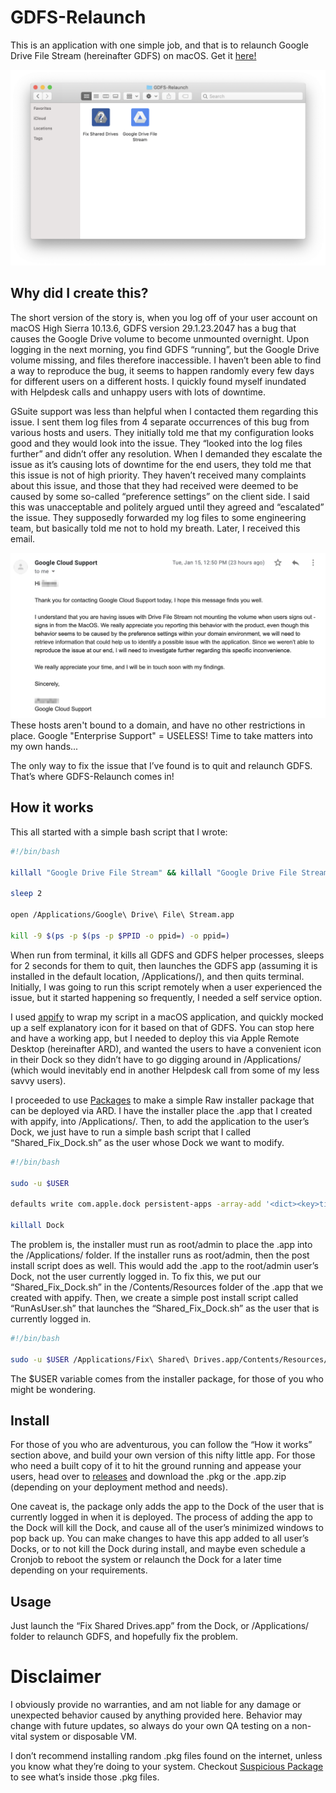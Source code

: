 # GDFS-Relaunch

This is an application with one simple job, and that is to relaunch Google Drive File Stream (hereinafter GDFS) on macOS.
Get it [here!](https://github.com/bzhitnitsky/GDFS-Relaunch/releases/latest/)


![Screenshot of script installed as an app](installedapp.png)

## Why did I create this?

The short version of the story is, when you log off of your user account on macOS High Sierra 10.13.6, GDFS version 29.1.23.2047 has a bug that causes the Google Drive volume to become unmounted overnight. Upon logging in the next morning, you find GDFS “running”, but the Google Drive volume missing, and files therefore inaccessible. I haven’t been able to find a way to reproduce the bug, it seems to happen randomly every few days for different users on a different hosts. I quickly found myself inundated with Helpdesk calls and unhappy users with lots of downtime.

GSuite support was less than helpful when I contacted them regarding this issue. I sent them log files from 4 separate occurrences of this bug from various hosts and users. They initially told me that my configuration looks good and they would look into the issue. They “looked into the log files further” and didn’t offer any resolution. When I demanded they escalate the issue as it’s causing lots of downtime for the end users, they told me that this issue is not of high priority. They haven’t received many complaints about this issue, and those that they had received were deemed to be caused by some so-called “preference settings” on the client side. I said this was unacceptable and politely argued until they agreed and “escalated” the issue. They supposedly forwarded my log files to some engineering team, but basically told me not to hold my breath. Later, I received this email.

![Screenshot of email with GSuite support](email.png)
These hosts aren't bound to a domain, and have no other restrictions in place.
Google "Enterprise Support" = USELESS! Time to take matters into my own hands...

The only way to fix the issue that I’ve found is to quit and relaunch GDFS.
That’s where GDFS-Relaunch comes in!

## How it works

This all started with a simple bash script that I wrote:

```bash
#!/bin/bash

killall "Google Drive File Stream" && killall "Google Drive File Stream Helper"

sleep 2

open /Applications/Google\ Drive\ File\ Stream.app

kill -9 $(ps -p $(ps -p $PPID -o ppid=) -o ppid=)
``` 

When run from terminal, it kills all GDFS and GDFS helper processes, sleeps for 2 seconds for them to quit, then launches the GDFS app (assuming it is installed in the default location, /Applications/), and then quits terminal. Initially, I was going to run this script remotely when a user experienced the issue, but it started happening so frequently, I needed a self service option.

I used [appify](https://gist.github.com/mathiasbynens/674099) to wrap my script in a macOS application, and quickly mocked up a self explanatory icon for it based on that of GDFS. You can stop here and have a working app, but I needed to deploy this via Apple Remote Desktop (hereinafter ARD), and wanted the users to have a convenient icon in their Dock so they didn’t have to go digging around in /Applications/ (which would inevitably end in another Helpdesk call from some of my less savvy users).

I proceeded to use [Packages](http://s.sudre.free.fr/Software/Packages/about.html) to make a simple Raw installer package that can be deployed via ARD. I have the installer place the .app that I created with appify, into /Applications/. Then, to add the application to the user’s Dock, we just have to run a simple bash script that I called “Shared_Fix_Dock.sh” as the user whose Dock we want to modify.

```bash
#!/bin/bash

sudo -u $USER

defaults write com.apple.dock persistent-apps -array-add '<dict><key>tile-data</key><dict><key>file-data</key><dict><key>_CFURLString</key><string>/Applications/Fix Shared Drives.app</string><key>_CFURLStringType</key><integer>0</integer></dict></dict></dict>'

killall Dock
```

The problem is, the installer must run as root/admin to place the .app into the /Applications/ folder. If the installer runs as root/admin, then the post install script does as well. This would add the .app to the root/admin user’s Dock, not the user currently logged in. To fix this, we put our “Shared_Fix_Dock.sh” in the /Contents/Resources folder of the .app that we created with appify. Then, we create a simple post install script called “RunAsUser.sh” that launches the “Shared_Fix_Dock.sh” as the user that is currently logged in.

```bash
#!/bin/bash

sudo -u $USER /Applications/Fix\ Shared\ Drives.app/Contents/Resources/Shared_Fix_Dock.sh
``` 

The $USER variable comes from the installer package, for those of you who might be wondering.

## Install

For those of you who are adventurous, you can follow the “How it works” section above, and build your own version of this nifty little app. For those who need a built copy of it to hit the ground running and appease your users, head over to [releases](https://github.com/bzhitnitsky/GDFS-Relaunch/releases/latest/) and download the .pkg or the .app.zip (depending on your deployment method and needs).

One caveat is, the package only adds the app to the Dock of the user that is currently logged in when it is deployed. The process of adding the app to the Dock will kill the Dock, and cause all of the user’s minimized windows to pop back up. You can make changes to have this app added to all user’s Docks, or to not kill the Dock during install, and maybe even schedule a Cronjob to reboot the system or relaunch the Dock for a later time depending on your requirements.

## Usage

Just launch the “Fix Shared Drives.app” from the Dock, or /Applications/ folder to relaunch GDFS, and hopefully fix the problem.

# Disclaimer

I obviously provide no warranties, and am not liable for any damage or unexpected behavior caused by anything provided here. Behavior may change with future updates, so always do your own QA testing on a non-vital system or disposable VM.

I don’t recommend installing random .pkg files found on the internet, unless you know what they’re doing to your system. Checkout [Suspicious Package](https://www.mothersruin.com/software/SuspiciousPackage/get.html) to see what’s inside those .pkg files. 

